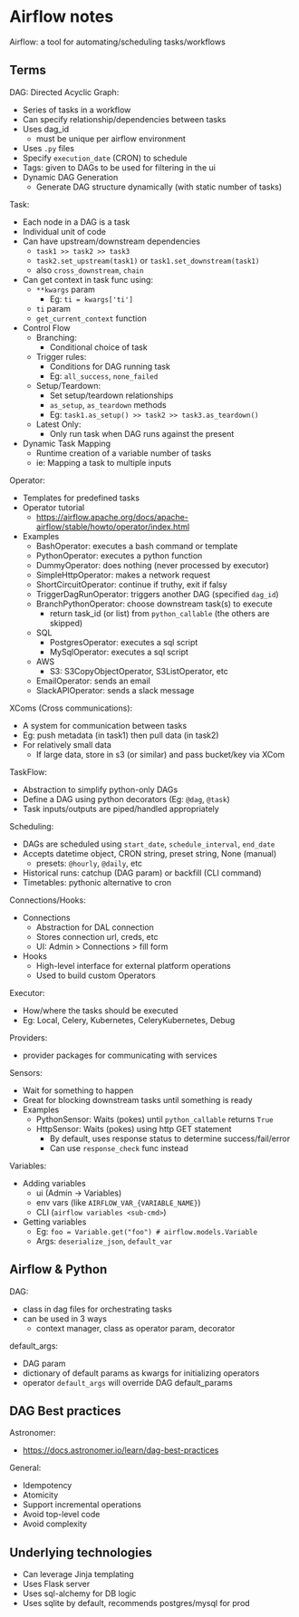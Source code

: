 # Airflow notes

Airflow: a tool for automating/scheduling tasks/workflows

## Terms

DAG: Directed Acyclic Graph:

- Series of tasks in a workflow
- Can specify relationship/dependencies between tasks
- Uses dag_id
  - must be unique per airflow environment
- Uses `.py` files
- Specify `execution_date` (CRON) to schedule
- Tags: given to DAGs to be used for filtering in the ui
- Dynamic DAG Generation
  - Generate DAG structure dynamically (with static number of tasks)

Task:

- Each node in a DAG is a task
- Individual unit of code
- Can have upstream/downstream dependencies
  - `task1 >> task2 >> task3`
  - `task2.set_upstream(task1)` or `task1.set_downstream(task1)`
  - also `cross_downstream`, `chain`
- Can get context in task func using:
  - `**kwargs` param
    - Eg: `ti = kwargs['ti']`
  - `ti` param
  - `get_current_context` function
- Control Flow
  - Branching:
    - Conditional choice of task
  - Trigger rules:
    - Conditions for DAG running task
    - Eg: `all_success`, `none_failed`
  - Setup/Teardown:
    - Set setup/teardown relationships
    - `as_setup`, `as_teardown` methods
    - Eg: `task1.as_setup() >> task2 >> task3.as_teardown()`
  - Latest Only:
    - Only run task when DAG runs against the present
- Dynamic Task Mapping
  - Runtime creation of a variable number of tasks
  - ie: Mapping a task to multiple inputs

Operator:

- Templates for predefined tasks
- Operator tutorial
  - https://airflow.apache.org/docs/apache-airflow/stable/howto/operator/index.html
- Examples
  - BashOperator: executes a bash command or template
  - PythonOperator: executes a python function
  - DummyOperator: does nothing (never processed by executor)
  - SimpleHttpOperator: makes a network request
  - ShortCircuitOperator: continue if truthy, exit if falsy
  - TriggerDagRunOperator: triggers another DAG (specified `dag_id`)
  - BranchPythonOperator: choose downstream task(s) to execute
    - return task_id (or list) from `python_callable` (the others are skipped)
  - SQL
    - PostgresOperator: executes a sql script
    - MySqlOperator: executes a sql script
  - AWS
    - S3: S3CopyObjectOperator, S3ListOperator, etc
  - EmailOperator: sends an email
  - SlackAPIOperator: sends a slack message

XComs (Cross communications):

- A system for communication between tasks
- Eg: push metadata (in task1) then pull data (in task2)
- For relatively small data
  - If large data, store in s3 (or similar) and pass bucket/key via XCom

TaskFlow:

- Abstraction to simplify python-only DAGs
- Define a DAG using python decorators (Eg: `@dag`, `@task`)
- Task inputs/outputs are piped/handled appropriately

Scheduling:

- DAGs are scheduled using `start_date`, `schedule_interval`, `end_date`
- Accepts datetime object, CRON string, preset string, None (manual)
  - presets: `@hourly`, `@daily`, etc
- Historical runs: catchup (DAG param) or backfill (CLI command)
- Timetables: pythonic alternative to cron

Connections/Hooks:

- Connections
  - Abstraction for DAL connection
  - Stores connection url, creds, etc
  - UI: Admin > Connections > fill form
- Hooks
  - High-level interface for external platform operations
  - Used to build custom Operators

Executor:

- How/where the tasks should be executed
- Eg: Local, Celery, Kubernetes, CeleryKubernetes, Debug

Providers:

- provider packages for communicating with services

Sensors:

- Wait for something to happen
- Great for blocking downstream tasks until something is ready
- Examples
  - PythonSensor: Waits (pokes) until `python_callable` returns `True`
  - HttpSensor: Waits (pokes) using http GET statement
    - By default, uses response status to determine success/fail/error
    - Can use `response_check` func instead

Variables:

- Adding variables
  - ui (Admin -> Variables)
  - env vars (like `AIRFLOW_VAR_{VARIABLE_NAME}`)
  - CLI (`airflow variables <sub-cmd>`)
- Getting variables
  - Eg: `foo = Variable.get("foo") # airflow.models.Variable`
  - Args: `deserialize_json`, `default_var`

## Airflow & Python

DAG:

- class in dag files for orchestrating tasks
- can be used in 3 ways
  - context manager, class as operator param, decorator

default_args:

- DAG param
- dictionary of default params as kwargs for initializing operators
- operator `default_args` will override DAG default_params

## DAG Best practices

Astronomer:

- https://docs.astronomer.io/learn/dag-best-practices

General:

- Idempotency
- Atomicity
- Support incremental operations
- Avoid top-level code
- Avoid complexity

## Underlying technologies

- Can leverage Jinja templating
- Uses Flask server
- Uses sql-alchemy for DB logic
- Uses sqlite by default, recommends postgres/mysql for prod
